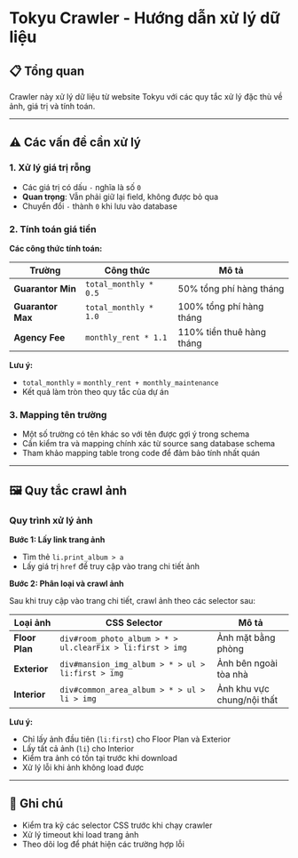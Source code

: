 # Tokyu Crawler - Hướng dẫn xử lý dữ liệu

## 📋 Tổng quan

Crawler này xử lý dữ liệu từ website Tokyu với các quy tắc xử lý đặc thù về ảnh, giá trị và tính toán.

---

## ⚠️ Các vấn đề cần xử lý

### 1. Xử lý giá trị rỗng

- Các giá trị có dấu `-` nghĩa là số `0`
- **Quan trọng**: Vẫn phải giữ lại field, không được bỏ qua
- Chuyển đổi `-` thành `0` khi lưu vào database

### 2. Tính toán giá tiền

**Các công thức tính toán:**

| Trường | Công thức | Mô tả |
|--------|-----------|-------|
| **Guarantor Min** | `total_monthly * 0.5` | 50% tổng phí hàng tháng |
| **Guarantor Max** | `total_monthly * 1.0` | 100% tổng phí hàng tháng |
| **Agency Fee** | `monthly_rent * 1.1` | 110% tiền thuê hàng tháng |

**Lưu ý:**
- `total_monthly` = `monthly_rent + monthly_maintenance`
- Kết quả làm tròn theo quy tắc của dự án

### 3. Mapping tên trường

- Một số trường có tên khác so với tên được gợi ý trong schema
- Cần kiểm tra và mapping chính xác từ source sang database schema
- Tham khảo mapping table trong code để đảm bảo tính nhất quán

---

## 🖼️ Quy tắc crawl ảnh

### Quy trình xử lý ảnh

**Bước 1: Lấy link trang ảnh**
- Tìm thẻ `li.print_album > a`
- Lấy giá trị `href` để truy cập vào trang chi tiết ảnh

**Bước 2: Phân loại và crawl ảnh**

Sau khi truy cập vào trang chi tiết, crawl ảnh theo các selector sau:

| Loại ảnh | CSS Selector | Mô tả |
|----------|--------------|-------|
| **Floor Plan** | `div#room_photo_album > * > ul.clearFix > li:first > img` | Ảnh mặt bằng phòng |
| **Exterior** | `div#mansion_img_album > * > ul > li:first > img` | Ảnh bên ngoài tòa nhà |
| **Interior** | `div#common_area_album > * > ul > li > img` | Ảnh khu vực chung/nội thất |

**Lưu ý:**
- Chỉ lấy ảnh đầu tiên (`li:first`) cho Floor Plan và Exterior
- Lấy tất cả ảnh (`li`) cho Interior
- Kiểm tra ảnh có tồn tại trước khi download
- Xử lý lỗi khi ảnh không load được

---

## 📝 Ghi chú

- Kiểm tra kỹ các selector CSS trước khi chạy crawler
- Xử lý timeout khi load trang ảnh
- Theo dõi log để phát hiện các trường hợp lỗi